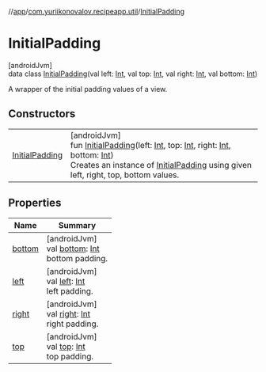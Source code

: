 //[app](../../../index.md)/[com.yuriikonovalov.recipeapp.util](../index.md)/[InitialPadding](index.md)

# InitialPadding

[androidJvm]\
data class [InitialPadding](index.md)(val left: [Int](https://kotlinlang.org/api/latest/jvm/stdlib/kotlin/-int/index.html), val top: [Int](https://kotlinlang.org/api/latest/jvm/stdlib/kotlin/-int/index.html), val right: [Int](https://kotlinlang.org/api/latest/jvm/stdlib/kotlin/-int/index.html), val bottom: [Int](https://kotlinlang.org/api/latest/jvm/stdlib/kotlin/-int/index.html))

A wrapper of the initial padding values of a view.

## Constructors

| | |
|---|---|
| [InitialPadding](-initial-padding.md) | [androidJvm]<br>fun [InitialPadding](-initial-padding.md)(left: [Int](https://kotlinlang.org/api/latest/jvm/stdlib/kotlin/-int/index.html), top: [Int](https://kotlinlang.org/api/latest/jvm/stdlib/kotlin/-int/index.html), right: [Int](https://kotlinlang.org/api/latest/jvm/stdlib/kotlin/-int/index.html), bottom: [Int](https://kotlinlang.org/api/latest/jvm/stdlib/kotlin/-int/index.html))<br>Creates an instance of [InitialPadding](index.md) using given left, right, top, bottom values. |

## Properties

| Name | Summary |
|---|---|
| [bottom](bottom.md) | [androidJvm]<br>val [bottom](bottom.md): [Int](https://kotlinlang.org/api/latest/jvm/stdlib/kotlin/-int/index.html)<br>bottom padding. |
| [left](left.md) | [androidJvm]<br>val [left](left.md): [Int](https://kotlinlang.org/api/latest/jvm/stdlib/kotlin/-int/index.html)<br>left padding. |
| [right](right.md) | [androidJvm]<br>val [right](right.md): [Int](https://kotlinlang.org/api/latest/jvm/stdlib/kotlin/-int/index.html)<br>right padding. |
| [top](top.md) | [androidJvm]<br>val [top](top.md): [Int](https://kotlinlang.org/api/latest/jvm/stdlib/kotlin/-int/index.html)<br>top padding. |
